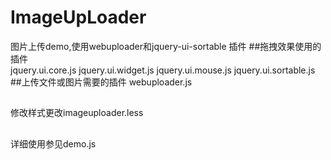 # ImageUpLoader
图片上传demo,使用webuploader和jquery-ui-sortable 插件
##拖拽效果使用的插件    
jquery.ui.core.js
jquery.ui.widget.js
jquery.ui.mouse.js
jquery.ui.sortable.js
##上传文件或图片需要的插件
webuploader.js
##
修改样式更改imageuploader.less
##
详细使用参见demo.js
